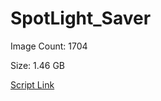 # SpotLight_Saver

Image Count: 1704

Size: 1.46 GB

[Script Link](https://github.com/liuyal/Archive/blob/master/Python/Utilities/Miscellaneous/spotlight_saver.py)